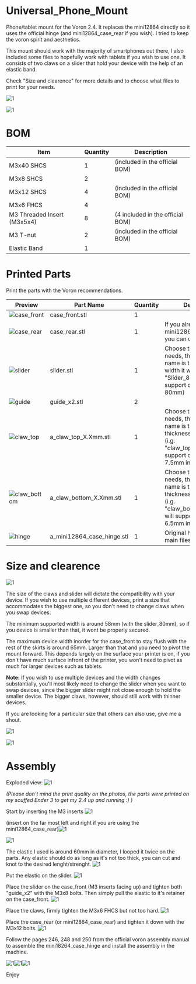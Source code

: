 # Universal_Phone_Mount

Phone/tablet mount for the Voron 2.4. It replaces the mini12864 directly so it uses the official hinge (and mini12864_case_rear if you wish). I tried to keep the voron spirit and aesthetics.

This mount should work with the majority of smartphones out there, I also included some files to hopefully work with tablets if you wish to use one.
It consists of two claws on a slider that hold your device with the help of an elastic band. 

Check "Size and clearence" for more details and to choose what files to print for your needs.


![1](https://github.com/AVieira-1/VoronUsers/blob/main/printer_mods/AVieira/Universal_Phone_Mount/Images/Assembly_Mounted_With_Galaxy_A3.jpg?raw=true)

![1](https://github.com/AVieira-1/VoronUsers/blob/main/printer_mods/AVieira/Universal_Phone_Mount/Images/Assembly_Mounted.jpg?raw=true)

# BOM

| Item  | Quantity | Description |
| ------------- | ------------- | ------------- |
| M3x40 SHCS | 1  | (included in the official BOM) |
| M3x8 SHCS | 2  |  |
| M3x12 SHCS | 4  | (included in the official BOM) |
| M3x6 FHCS | 4  |  |
| M3 Threaded Insert (M3x5x4) | 8  | (4 included in the official BOM) |
| M3 T-nut | 2 | (included in the official BOM)|
| Elastic Band | 1  |  |

# Printed Parts

Print the parts with the Voron recommendations.

| Preview  | Part Name | Quantity | Description |
| ------------- | ------------- | ------------- |  ------------- |
| ![case_front](https://github.com/AVieira-1/VoronUsers/blob/main/printer_mods/AVieira/Universal_Phone_Mount/Images/CAD_parts/case_front.png?raw=true) | case_front.stl | 1 | |
| ![case_rear](https://github.com/AVieira-1/VoronUsers/blob/main/printer_mods/AVieira/Universal_Phone_Mount/Images/CAD_parts/case_rear.png?raw=true) | case_rear.stl | 1 | If you already have the mini12864_case_rear you can use that instead |
| ![slider](https://github.com/AVieira-1/VoronUsers/blob/main/printer_mods/AVieira/Universal_Phone_Mount/Images/CAD_parts/slider.png?raw=true) | slider.stl | 1 | Choose the size for your needs, the number in the name is the maximum width it will support. (i.g. "Slider_80mm.stl" will support devices up to 80mm) |
| ![guide](https://github.com/AVieira-1/VoronUsers/blob/main/printer_mods/AVieira/Universal_Phone_Mount/Images/CAD_parts/guide_x2.png?raw=true) | guide_x2.stl | 2 | |
| ![claw_top](https://github.com/AVieira-1/VoronUsers/blob/main/printer_mods/AVieira/Universal_Phone_Mount/Images/CAD_parts/claw_top.png?raw=true) | a_claw_top_X.Xmm.stl | 1 | Choose the size for your needs, the number in the name is the maximum thickness it will support. (i.g. "claw_top_7.5mm.stl" will support devices up to 7.5mm in thickness) |
| ![claw_bottom](https://github.com/AVieira-1/VoronUsers/blob/main/printer_mods/AVieira/Universal_Phone_Mount/Images/CAD_parts/claw_bottom.png?raw=true) | a_claw_bottom_X.Xmm.stl | 1 | Choose the size for your needs, the number in the name is the maximum thickness it will support. (i.g. "claw_bottom_6.5mm.stl" will support devices up to 6.5mm in thickness) |
| ![hinge](https://github.com/AVieira-1/VoronUsers/blob/main/printer_mods/AVieira/Universal_Phone_Mount/Images/CAD_parts/mini12864_case_hinge.png?raw=true) | a_mini12864_case_hinge.stl | 1 | Original hinge from the main files|

# Size and clearence

![1](https://github.com/AVieira-1/VoronUsers/blob/main/printer_mods/AVieira/Universal_Phone_Mount/Images/Size.png?raw=true)

The size of the claws and slider will dictate the compatibility with your device. If you wish to use multiple different devices, print a size that accommodates the biggest one, so you don't need to change claws when you swap devices.

The minimum supported width is around 58mm (with the slider_80mm), so if you device is smaller than that, it wont be properly secured.

The maximum device width inorder for the case_front to stay flush with the rest of the skirts is around 65mm. Larger than that and you need to pivot the mount forward. This depends largely on the surface your printer is on, if you don't have much surface infront of the printer, you won't need to pivot as much for larger devices such as tablets.

**Note:** If you wish to use multiple devices and the width changes substantially, you'll most likely need to change the slider when you want to swap devices, since the bigger slider might not close enough to hold the smaller device. The bigger claws, however, should still work with thinner devices.

If you are looking for a particular size that others can also use, give me a shout.

 ![1](https://github.com/AVieira-1/VoronUsers/blob/main/printer_mods/AVieira/Universal_Phone_Mount/Images/CAD_Clearence.png?raw=true)
 
 ![1](https://github.com/AVieira-1/VoronUsers/blob/main/printer_mods/AVieira/Universal_Phone_Mount/Images/CAD_Clearence_2.png?raw=true)

# Assembly

Exploded view:
![1](https://github.com/AVieira-1/VoronUsers/blob/main/printer_mods/AVieira/Universal_Phone_Mount/Images/CAD_Exploded.png?raw=true)

_(Please don't mind the print quality on the photos, the parts were printed on my scuffed Ender 3 to get my 2.4 up and running :) )_

Start by inserting the M3 inserts
![1](https://github.com/AVieira-1/VoronUsers/blob/main/printer_mods/AVieira/Universal_Phone_Mount/Images/Front_Inserts.jpg?raw=true)

(insert on the far most left and right if you are using the mini12864_case_rear)![1](https://github.com/AVieira-1/VoronUsers/blob/main/printer_mods/AVieira/Universal_Phone_Mount/Images/Back_Inserts.jpg?raw=true)

![1](https://github.com/AVieira-1/VoronUsers/blob/main/printer_mods/AVieira/Universal_Phone_Mount/Images/Slider_Inserts.jpg?raw=true)

The elastic I used is around 60mm in diameter, I looped it twice on the parts. Any elastic should do as long as it's not too thick, you can cut and knot to the desired lenght/strenght.
![1](https://github.com/AVieira-1/VoronUsers/blob/main/printer_mods/AVieira/Universal_Phone_Mount/Images/Elastic_Band.jpg?raw=true)

Put the elastic on the slider.
![1](https://github.com/AVieira-1/VoronUsers/blob/main/printer_mods/AVieira/Universal_Phone_Mount/Images/Slider_Elastic.jpg?raw=true)

Place the slider on the case_front (M3 inserts facing up) and tighten both "guide_x2" with the M3x8 bolts. Then simply pull the elastic to it's retainer on the case_front. 
![1](https://github.com/AVieira-1/VoronUsers/blob/main/printer_mods/AVieira/Universal_Phone_Mount/Images/Slider_Elastic_Main_Assembly.jpg?raw=true)

Place the claws, firmly tighten the M3x6 FHCS but not too hard.
![1](https://github.com/AVieira-1/VoronUsers/blob/main/printer_mods/AVieira/Universal_Phone_Mount/Images/Full.jpg?raw=true)

Place the case_rear (or mini12864_case_rear) and tighten it down with the M3x12 bolts.
![1](https://github.com/AVieira-1/VoronUsers/blob/main/printer_mods/AVieira/Universal_Phone_Mount/Images/Back.jpg?raw=true)

Follow the pages 246, 248 and 250 from the official voron assembly manual to assemble the mini18264_case_hinge and install the assembly in the machine.

![1](https://github.com/AVieira-1/VoronUsers/blob/main/printer_mods/AVieira/Universal_Phone_Mount/Images/246.png?raw=true)![1](https://github.com/AVieira-1/VoronUsers/blob/main/printer_mods/AVieira/Universal_Phone_Mount/Images/248.png?raw=true)![1](https://github.com/AVieira-1/VoronUsers/blob/main/printer_mods/AVieira/Universal_Phone_Mount/Images/250.png?raw=true)



Enjoy
